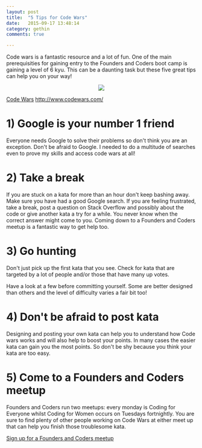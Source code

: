 ```yaml
---
layout: post
title:  "5 Tips for Code Wars"
date:   2015-09-17 13:48:14
category: gethin
comments: true

---
```


Code wars is a fantastic resource and a lot of fun. One of the main prerequisities for gaining entry to the Founders and Coders boot camp is gaining a level of 6 kyu. This can be a daunting task but these five great tips can help you on your way!


<div align="center">
<img src="http://dev.codewars.com/images/logo-220ae435.png">
</div>

[Code Wars][codewars]
http://www.codewars.com/

# 1) Google is your number 1 friend

Everyone needs Google to solve their problems so don't think you are an exception. Don't be afraid to Google. I needed to do a multitude of searches even to prove my skills and access code wars at all!

# 2) Take a break

If you are stuck on a kata for more than an hour don't keep bashing away. Make sure you have had a good Google search. If you are feeling frustrated, take a break, post a question on Stack Overflow  and possibly about the code or give another kata a try for a while. You never know when the correct answer might come to you. Coming down to a Founders and Coders meetup is a fantastic way to get help too.

# 3) Go hunting

Don't just pick up the first kata that you see. Check for kata that are targeted by a lot of people and/or those that have many up votes.

<!--
<div align="center" max-height="50%">
<img  src="https://cloud.githubusercontent.com/assets/12121805/9955323/ec674e22-5de7-11e5-9be3-7a67447b06f0.png">
</div>
-->

Have a look at a few before committing yourself. Some are better designed than others and the level of difficulty varies a fair bit too!

# 4) Don't be afraid to post kata

Designing and posting your own kata can help you to understand how Code wars works and will also help to boost your points. In many cases the easier kata can gain you the most points. So don't be shy because you think your kata are too easy.

# 5) Come to a Founders and Coders meetup

Founders and Coders run two meetups: every monday is Coding for Everyone whilst Coding for Women occurs on Tuesdays fortnightly. You are sure to find plenty of other people working on Code Wars at either meet up that can help you finish those troublesome kata.

[Sign up for a Founders and Coders meetup][meetup]

[meetup]:       http://www.meetup.com/founderscoders/
[codewars]:     http://www.codewars.com/
